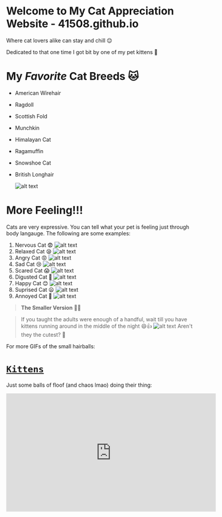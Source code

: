 # Welcome to My Cat Appreciation Website - 41508.github.io
Where cat lovers alike can stay and chill 😌

Dedicated to that one time I got bit by one of my pet kittens 🥲
# My *Favorite* Cat Breeds 🐱
- American Wirehair
- Ragdoll
- Scottish Fold
- Munchkin
- Himalayan Cat
- Ragamuffin
- Snowshoe Cat
- British Longhair

	![alt text](https://mediaproxy.salon.com/width/1200/height/675/https://media.salon.com/2022/05/cats-party-0516221.jpg)
# More Feeling!!!
Cats are very expressive. You can tell what your pet is feeling just through body langauge. The following are some examples:
1. Nervous Cat 😨
	![alt text](https://www.catsbest.eu/wp-content/uploads/katze-angst-e1607348248612.jpg)
2. Relaxed Cat 😪
        ![alt text](https://catingtonpost.com/wp-content/uploads/2018/05/shutterstock_713771125-1024x535.jpg)
3. Angry Cat 😡
        ![alt text](https://static.boredpanda.com/blog/wp-content/uploads/2017/01/fb-image-sharing-dashboard_587514478bd22.jpg)
4. Sad Cat 😢
        ![alt text](https://www.pawtracks.com/wp-content/uploads/sites/2/2021/07/frightened-orange-tabby-cat.jpg?fit=1000%2C666&p=1)
5. Scared Cat 😱
        ![alt text](https://www.zooplus.co.uk/magazine/wp-content/uploads/2019/06/Anxious-Cat.jpg)
6. Digusted Cat 🤢
        ![alt text](https://hips.hearstapps.com/goodhousekeeping/assets/17/26/1498678312-gettyimages-138310605.jpg)
7. Happy Cat 😊
        ![alt text](https://images.immediate.co.uk/production/volatile/sites/4/2018/12/GettyImages-918529586-35c7227.jpg?quality=45&crop=61px,468px,7710px,3317px&resize=960,413)
8. Suprised Cat	😦
        ![alt text](https://i0.wp.com/cutekittycat.com/wp-content/uploads/2020/01/calm-nervous-cat-featured.jpg?fit=1200%2C628&ssl=1)
9. Annoyed Cat 😤
        ![alt text](https://static01.nyt.com/images/2019/05/19/world/17grumpycat-1/17grumpycat-1-videoSixteenByNine3000.jpg)
> **The Smaller Version** 🫶🏼

> If you taught the adults were enough of a handful, wait till you have kittens running around in the middle of the night 😄👍
        ![alt text](https://psychicblaze.com/wp-content/uploads/2022/04/1-kittens-indoors.jpg)
Aren't they the cutest? 🥺

For more GIFs of the small hairballs:
# [`Kittens`](https://tenor.com/search/baby-kitten-gifs)
Just some balls of floof (and chaos lmao) doing their thing:
<iframe width="560" height="315" src="https://www.youtube.com/embed/vGlAgdSjmkE" title="YouTube video player" frameborder="0" allow="accelerometer; autoplay; clipboard-write; encrypted-media; gyroscope; picture-in-picture" allowfullscreen></iframe>
